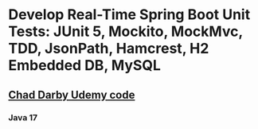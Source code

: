 # Develop Real-Time Spring Boot Unit Tests: JUnit 5, Mockito, MockMvc, TDD, JsonPath, Hamcrest, H2 Embedded DB, MySQL

## [Chad Darby Udemy code](https://www.udemy.com/course/spring-boot-unit-testing/)

### Java 17